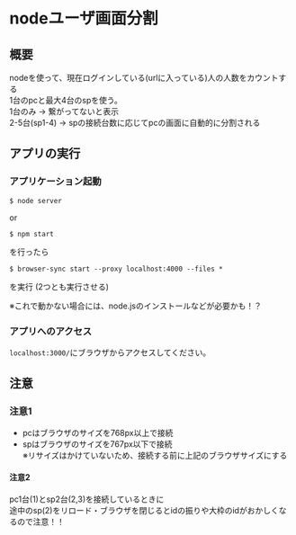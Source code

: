 # nodeユーザ画面分割

## 概要

nodeを使って、現在ログインしている(urlに入っている)人の人数をカウントする<br>
1台のpcと最大4台のspを使う。<br>
1台のみ → 繋がってないと表示<br>
2-5台(sp1-4) → spの接続台数に応じてpcの画面に自動的に分割される

## アプリの実行

### アプリケーション起動

```
$ node server
```
or
```
$ npm start
```

を行ったら

```
$ browser-sync start --proxy localhost:4000 --files *
```

を実行
(2つとも実行させる)

※これで動かない場合には、node.jsのインストールなどが必要かも！？

### アプリへのアクセス

`localhost:3000/`にブラウザからアクセスしてください。


## 注意

### 注意1

* pcはブラウザのサイズを768px以上で接続<br>
* spはブラウザのサイズを767px以下で接続<br>
※リサイズはかけていないため、接続する前に上記のブラウザサイズにする

#### 注意2

pc1台(1)とsp2台(2,3)を接続しているときに<br>
途中のsp(2)をリロード・ブラウザを閉じるとidの振りや大枠のidがおかしくなるので注意！！
